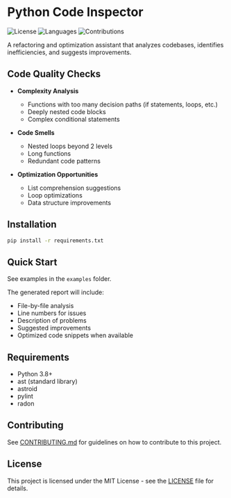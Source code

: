 # Python Code Inspector

![License](https://img.shields.io/github/license/tdiprima/GroqLab-AI)
![Languages](https://img.shields.io/github/languages/top/tdiprima/GroqLab-AI)
![Contributions](https://img.shields.io/badge/contributions-welcome-brightgreen)

A refactoring and optimization assistant that analyzes codebases, identifies inefficiencies, and suggests improvements.

## Code Quality Checks

- **Complexity Analysis**
  - Functions with too many decision paths (if statements, loops, etc.)
  - Deeply nested code blocks
  - Complex conditional statements

- **Code Smells**
  - Nested loops beyond 2 levels
  - Long functions
  - Redundant code patterns

- **Optimization Opportunities**
  - List comprehension suggestions
  - Loop optimizations
  - Data structure improvements

## Installation

```bash
pip install -r requirements.txt
```

## Quick Start

See examples in the `examples` folder.

The generated report will include:

- File-by-file analysis
- Line numbers for issues
- Description of problems
- Suggested improvements
- Optimized code snippets when available

## Requirements

- Python 3.8+
- ast (standard library)
- astroid
- pylint
- radon

## Contributing

See [CONTRIBUTING.md](docs/CONTRIBUTING.md) for guidelines on how to contribute to this project.

## License

This project is licensed under the MIT License - see the [LICENSE](LICENSE) file for details.

<br>
